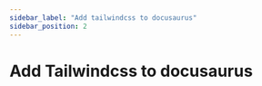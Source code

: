 ```yaml
---
sidebar_label: "Add tailwindcss to docusaurus"
sidebar_position: 2
---
```


# Add Tailwindcss to docusaurus
